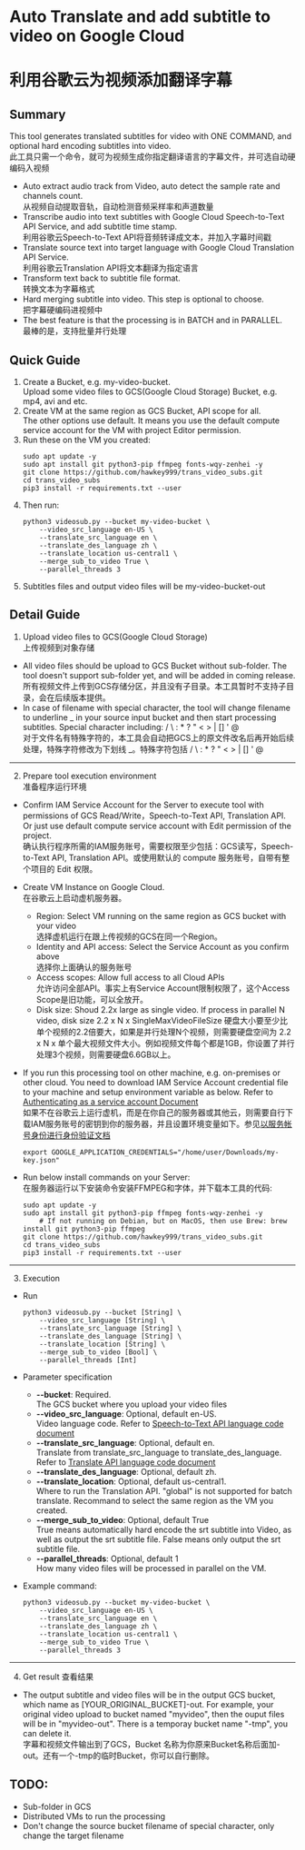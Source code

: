 # Auto Translate and add subtitle to video on Google Cloud  
# 利用谷歌云为视频添加翻译字幕

## Summary
This tool generates translated subtitles for video with ONE COMMAND, and optional hard encoding subtitles into video.  
此工具只需一个命令，就可为视频生成你指定翻译语言的字幕文件，并可选自动硬编码入视频  
* Auto extract audio track from Video, auto detect the sample rate and channels count.  
从视频自动提取音轨，自动检测音频采样率和声道数量  
* Transcribe audio into text subtitles with Google Cloud Speech-to-Text API Service, and add subtitle time stamp.  
利用谷歌云Speech-to-Text API将音频转译成文本，并加入字幕时间戳  
* Translate source text into target language with Google Cloud Translation API Service.  
利用谷歌云Translation API将文本翻译为指定语言  
* Transform text back to subtitle file format.  
转换文本为字幕格式  
* Hard merging subtitle into video. This step is optional to choose.  
把字幕硬编码进视频中   
* The best feature is that the processing is in BATCH and in PARALLEL.  
最棒的是，支持批量并行处理

## Quick Guide
1. Create a Bucket, e.g. my-video-bucket.  
Upload some video files to GCS(Google Cloud Storage) Bucket, e.g. mp4, avi and etc.
2. Create VM at the same region as GCS Bucket, API scope for all.  
The other options use default. It means you use the default compute service account for the VM with project Editor permission.
3. Run these on the VM you created:
    ```
    sudo apt update -y
    sudo apt install git python3-pip ffmpeg fonts-wqy-zenhei -y
    git clone https://github.com/hawkey999/trans_video_subs.git
    cd trans_video_subs
    pip3 install -r requirements.txt --user
    ```
4. Then run:
    ```
    python3 videosub.py --bucket my-video-bucket \
        --video_src_language en-US \
        --translate_src_language en \
        --translate_des_language zh \
        --translate_location us-central1 \
        --merge_sub_to_video True \
        --parallel_threads 3
    ```
5. Subtitles files and output video files will be my-video-bucket-out

## Detail Guide
1. Upload video files to GCS(Google Cloud Storage)  
上传视频到对象存储 
* All video files should be upload to GCS Bucket without sub-folder. The tool doesn't support sub-folder yet, and will be added in coming release.  
所有视频文件上传到GCS存储分区，并且没有子目录。本工具暂时不支持子目录，会在后续版本提供。  
* In case of filename with special character, the tool will change filename to underline _ in your source input bucket and then start processing subtitles. Special character including: / \ : * ? " < > | [] ' @  
对于文件名有特殊字符的，本工具会自动把GCS上的原文件改名后再开始后续处理，特殊字符修改为下划线 _。特殊字符包括 / \ : * ? " < > | [] ' @
___
2. Prepare tool execution environment  
准备程序运行环境
* Confirm IAM Service Account for the Server to execute tool with permissions of GCS Read/Write，Speech-to-Text API, Translation API. Or just use default compute service account with Edit permission of the project.     
确认执行程序所需的IAM服务账号，需要权限至少包括：GCS读写，Speech-to-Text API, Translation API。或使用默认的 compute 服务账号，自带有整个项目的 Edit 权限。
* Create VM Instance on Google Cloud.  
在谷歌云上启动虚机服务器。  
    - Region: Select VM running on the same region as GCS bucket with your video  
    选择虚机运行在跟上传视频的GCS在同一个Region。  
    - Identity and API access: Select the Service Account as you confirm above  
    选择你上面确认的服务账号  
    - Access scopes: Allow full access to all Cloud APIs  
    允许访问全部API。事实上有Service Account限制权限了，这个Access Scope是旧功能，可以全放开。
    - Disk size: Shoud 2.2x large as single video. If process in parallel N video, disk size 2.2 x N x SingleMaxVideoFileSize
    硬盘大小要至少比单个视频的2.2倍要大，如果是并行处理N个视频，则需要硬盘空间为 2.2 x N x 单个最大视频文件大小。例如视频文件每个都是1GB，你设置了并行处理3个视频，则需要硬盘6.6GB以上。

* If you run this processing tool on other machine, e.g. on-premises or other cloud. You need to download IAM Service Account credential file to your machine and setup environment variable as below. Refer to [Authenticating as a service account Document](https://cloud.google.com/docs/authentication/production)  
如果不在谷歌云上运行虚机，而是在你自己的服务器或其他云，则需要自行下载IAM服务账号的密钥到你的服务器，并且设置环境变量如下。参见[以服务帐号身份进行身份验证文档](https://cloud.google.com/docs/authentication/production)
    ```
    export GOOGLE_APPLICATION_CREDENTIALS="/home/user/Downloads/my-key.json"  
    ```

* Run below install commands on your Server:  
在服务器运行以下安装命令安装FFMPEG和字体，并下载本工具的代码:   
    ```
    sudo apt update -y
    sudo apt install git python3-pip ffmpeg fonts-wqy-zenhei -y
        # If not running on Debian, but on MacOS, then use Brew: brew install git python3-pip ffmpeg
    git clone https://github.com/hawkey999/trans_video_subs.git
    cd trans_video_subs
    pip3 install -r requirements.txt --user
    ```
___
3. Execution 
* Run
    ```
    python3 videosub.py --bucket [String] \
        --video_src_language [String] \
        --translate_src_language [String] \
        --translate_des_language [String] \
        --translate_location [String] \
        --merge_sub_to_video [Bool] \
        --parallel_threads [Int]
    ```
* Parameter specification
    - **--bucket**: Required.  
    The GCS bucket where you upload your video files
    - **--video_src_language**: Optional, default en-US.  
    Video language code. Refer to [Speech-to-Text API language code document](https://cloud.google.com/speech-to-text/docs/languages)
    - **--translate_src_language**: Optional, default en.  
    Translate from translate_src_language to translate_des_language. Refer to [Translate API language code document](https://cloud.google.com/translate/docs/languages)
    - **--translate_des_language**: Optional, default zh.
    - **--translate_location**: Optional, default us-central1.   
    Where to run the Translation API. "global" is not supported for batch translate. Recommand to select the same region as the VM you created.
    - **--merge_sub_to_video**: Optional, default True   
    True means automatically hard encode the srt subtitle into Video, as well as output the srt subtitle file. False means only output the srt subtitle file.
    - **--parallel_threads**: Optional, default 1  
    How many video files will be processed in parallel on the VM. 

* Example command:
    ```
    python3 videosub.py --bucket my-video-bucket \
        --video_src_language en-US \
        --translate_src_language en \
        --translate_des_language zh \
        --translate_location us-central1 \
        --merge_sub_to_video True \
        --parallel_threads 3
    ```
___
4. Get result 查看结果
* The output subtitle and video files will be in the output GCS bucket, which name as [YOUR_ORIGINAL_BUCKET]-out. For example, your original video upload to bucket named "myvideo", then the ouput files will be in "myvideo-out". There is a temporay bucket name "-tmp", you can delete it.  
字幕和视频文件输出到了GCS，Bucket 名称为你原来Bucket名称后面加-out。还有一个-tmp的临时Bucket，你可以自行删除。

## TODO:
* Sub-folder in GCS
* Distributed VMs to run the processing 
* Don't change the source bucket filename of special character, only change the target filename